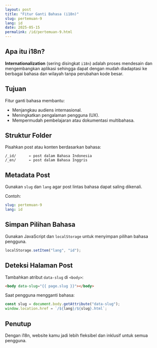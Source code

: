```yaml
---
layout: post
title: "Fitur Ganti Bahasa (i18n)"
slug: pertemuan-9
lang: id
date: 2025-05-15
permalink: /id/pertemuan-9.html
---
```


## Apa itu i18n?

**Internationalization** (sering disingkat `i18n`) adalah proses mendesain dan mengembangkan aplikasi sehingga dapat dengan mudah diadaptasi ke berbagai bahasa dan wilayah tanpa perubahan kode besar.

## Tujuan

Fitur ganti bahasa membantu:

- Menjangkau audiens internasional.
- Meningkatkan pengalaman pengguna (UX).
- Mempermudah pembelajaran atau dokumentasi multibahasa.

## Struktur Folder

Pisahkan post atau konten berdasarkan bahasa:

```
/_id/      ← post dalam Bahasa Indonesia
/_en/      ← post dalam Bahasa Inggris
```

## Metadata Post

Gunakan `slug` dan `lang` agar post lintas bahasa dapat saling dikenali.

Contoh:

```yaml
slug: pertemuan-9
lang: id
```

## Simpan Pilihan Bahasa

Gunakan JavaScript dan `localStorage` untuk menyimpan pilihan bahasa pengguna.

```js
localStorage.setItem("lang", "id");
```

## Deteksi Halaman Post

Tambahkan atribut `data-slug` di `<body>`:

```html
<body data-slug="{{ page.slug }}"></body>
```

Saat pengguna mengganti bahasa:

```js
const slug = document.body.getAttribute("data-slug");
window.location.href = `/${lang}/${slug}.html`;
```

## Penutup

Dengan i18n, website kamu jadi lebih fleksibel dan inklusif untuk semua pengguna.
